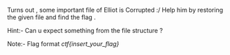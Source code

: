 Turns out , some important file of Elliot is Corrupted :/ 
Help him by restoring the given file and find the flag .

Hint:- Can u expect something from the file structure ? 

Note:- Flag format *ctf{insert_your_flag}*
